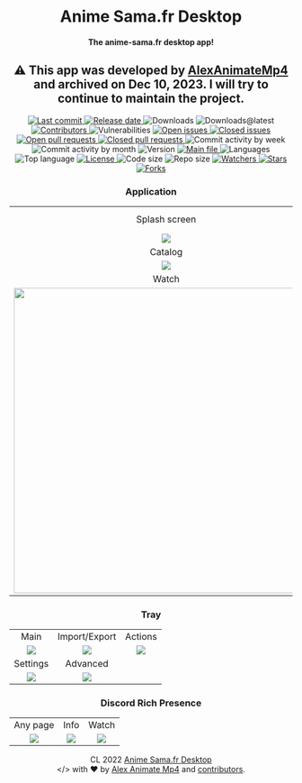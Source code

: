 <a name="top"></a>
<div id="readme-head" align="center">
    <h1 id="readme-title">Anime Sama.fr Desktop</h1>
    <h4 id="readme-description">The anime-sama.fr desktop app!</h4>
	<h2>⚠ This app was developed by <a href="https://github.com/AlexAnimateMp4"> AlexAnimateMp4</a> and archived on Dec 10, 2023. I will try to continue to maintain the project.</h2>
    <a id="readme-shield-last-commit" href="https://github.com/AlexAnimateMp4/anime-sama-fr-desktop/commits/master">
        <img id="readme-shield-last-commit-img" src="https://img.shields.io/github/last-commit/AlexAnimateMp4/anime-sama-fr-desktop" alt="Last commit" />
    </a>
    <a id="readme-shield-release-date" href="https://github.com/AlexAnimateMp4/anime-sama-fr-desktop/releases/latest">
        <img id="readme-shield-release-date-img" src="https://img.shields.io/github/release-date/AlexAnimateMp4/anime-sama-fr-desktop" alt="Release date" />
    </a>
    <a id="readme-shield-downloads">
        <img id="readme-shield-downloads-img" src="https://img.shields.io/github/downloads/AlexAnimateMp4/anime-sama-fr-desktop/total" alt="Downloads" />
    </a>
    <a id="readme-shield-downloads-latest">
        <img id="readme-shield-downloads-latest-img" src="https://img.shields.io/github/downloads/AlexAnimateMp4/anime-sama-fr-desktop/latest/total" alt="Downloads@latest" />
    </a>
    <a id="readme-shield-contributors" href="https://github.com/AlexAnimateMp4/anime-sama-fr-desktop/graphs/contributors">
        <img id="readme-shield-contributors-img" src="https://img.shields.io/github/contributors/AlexAnimateMp4/anime-sama-fr-desktop" alt="Contributors" />
    </a>
    <a id="readme-shield-vulnerabilities">
        <img id="readme-shield-vulnerabilities-img" src="https://img.shields.io/snyk/vulnerabilities/github/AlexAnimateMp4/anime-sama-fr-desktop" alt="Vulnerabilities" />
    </a>
    <a id="readme-shield-open-issues" href="https://github.com/AlexAnimateMp4/anime-sama-fr-desktop/issues?q=is%3Aopen+is%3Aissue">
        <img id="readme-shield-open-issues-img" src="https://img.shields.io/github/issues-raw/AlexAnimateMp4/anime-sama-fr-desktop" alt="Open issues" />
    </a>
    <a id="readme-shield-closed-issues" href="https://github.com/AlexAnimateMp4/anime-sama-fr-desktop/issues?q=is%3Aissue+is%3Aclosed">
        <img id="readme-shield-closed-issues-img" src="https://img.shields.io/github/issues-closed-raw/AlexAnimateMp4/anime-sama-fr-desktop" alt="Closed issues" />
    </a>
    <a id="readme-shield-open-pull-requests" href="https://github.com/AlexAnimateMp4/anime-sama-fr-desktop/pulls?q=is%3Aopen+is%3Apr">
        <img id="readme-shield-open-pull-requests-img" src="https://img.shields.io/github/issues-pr-raw/AlexAnimateMp4/anime-sama-fr-desktop" alt="Open pull requests" />
    </a>
    <a id="readme-shield-closed-pull-requests" href="https://github.com/AlexAnimateMp4/anime-sama-fr-desktop/pulls?q=is%3Apr+is%3Aclosed">
        <img id="readme-shield-closed-pull-requests-img" src="https://img.shields.io/github/issues-pr-closed-raw/AlexAnimateMp4/anime-sama-fr-desktop" alt="Closed pull requests" />
    </a>
    <a id="readme-shield-commit-activity-by-week">
        <img id="readme-shield-commit-activity-by-week-img" src="https://img.shields.io/github/commit-activity/w/AlexAnimateMp4/anime-sama-fr-desktop" alt="Commit activity by week" />
    </a>
    <a id="readme-shield-commit-activity-by-month">
        <img id="readme-shield-commit-activity-by-month-img" src="https://img.shields.io/github/commit-activity/m/AlexAnimateMp4/anime-sama-fr-desktop" alt="Commit activity by month" />
    </a>
    <a id="readme-shield-version">
        <img id="readme-shield-version-img" src="https://img.shields.io/github/package-json/v/AlexAnimateMp4/anime-sama-fr-desktop" alt="Version" />
    </a>
    <a id="readme-shield-main-file" href="./index.js">
        <img id="readme-shield-main-file-img" src="https://img.shields.io/github/package-json/main/AlexAnimateMp4/anime-sama-fr-desktop" alt="Main file" />
    </a>
    <a id="readme-shield-languages">
        <img id="readme-shield-languages-img" src="https://img.shields.io/github/languages/count/AlexAnimateMp4/anime-sama-fr-desktop" alt="Languages" />
    </a>
    <a id="readme-shield-top-language">
        <img id="readme-shield-top-language-img" src="https://img.shields.io/github/languages/top/AlexAnimateMp4/anime-sama-fr-desktop" alt="Top language" />
    </a>
    <a id="readme-shield-license" href="./LICENSE">
        <img id="readme-shield-license-img" src="https://img.shields.io/github/license/AlexAnimateMp4/anime-sama-fr-desktop" alt="License" />
    </a>
    <a id="readme-shield-code-size">
        <img id="readme-shield-code-size-img" src="https://img.shields.io/github/languages/code-size/AlexAnimateMp4/anime-sama-fr-desktop" alt="Code size" />
    </a>
    <a id="readme-shield-repo-size">
        <img id="readme-shield-repo-size-img" src="https://img.shields.io/github/repo-size/AlexAnimateMp4/anime-sama-fr-desktop" alt="Repo size" />
    </a>
    <a id="readme-shield-watchers" href="https://github.com/AlexAnimateMp4/anime-sama-fr-desktop/watchers">
        <img id="readme-shield-watchers-img" src="https://img.shields.io/github/watchers/AlexAnimateMp4/anime-sama-fr-desktop" alt="Watchers" />
    </a>
    <a id="readme-shield-stars" href="https://github.com/AlexAnimateMp4/anime-sama-fr-desktop/stargazers">
        <img id="readme-shield-stars-img" src="https://img.shields.io/github/stars/AlexAnimateMp4/anime-sama-fr-desktop" alt="Stars" />
    </a>
    <a id="readme-shield-forks" href="https://github.com/AlexAnimateMp4/anime-sama-fr-desktop/network/members">
        <img id="readme-shield-forks-img" src="https://img.shields.io/github/forks/AlexAnimateMp4/anime-sama-fr-desktop" alt="Forks" />
    </a>
</div>
<a name="readme-body"></a>
<div id="readme-body" align="center">
<h3>Application</h3>
<table>
  <tr align="center">
    <td>Splash screen</td>
    <td>Home page</td>
  </tr>
  <tr align="center">
    <td><img src="./assets/img/readme/splash_screen.png"></td>
    <td><img src="./assets/img/readme/home.png"></td>
  </tr>
  <tr align="center">
    <td>Catalog</td>
    <td>Info</td>
  </tr>
  <tr align="center">
    <td><img src="./assets/img/readme/catalog.png"></td>
    <td><img src="./assets/img/readme/info.png"></td>
  </tr>
  <tr align="center">
    <td>Watch</td>
  </tr>
  <tr align="center">
    <td><img src="./assets/img/readme/watch.png" width="542"></td>
  </tr>
</table>
<h3>Tray</h3>
<table>
  <tr align="center">
    <td>Main</td>
    <td>Import/Export</td>
	<td>Actions</td>
  </tr>
  <tr align="center">
    <td><img src="./assets/img/readme/tray_main.png"></td>
    <td><img src="./assets/img/readme/tray_import_export.png"></td>
    <td><img src="./assets/img/readme/tray_actions.png"></td>
  </tr>
  <tr align="center">
    <td>Settings</td>
	<td>Advanced</td>
  </tr>
  <tr align="center">
    <td><img src="./assets/img/readme/tray_settings.png"></td>
    <td><img src="./assets/img/readme/tray_advanced.png"></td>
  </tr>
</table>
<h3>Discord Rich Presence</h3>
<table>
  <tr align="center">
    <td>Any page</td>
    <td>Info</td>
	<td>Watch</td>
  </tr>
  <tr align="center">
    <td><img src="./assets/img/readme/drp_any_page.png"></td>
    <td><img src="./assets/img/readme/drp_info.png"></td>
    <td><img src="./assets/img/readme/drp_watch.png"></td>
  </tr>
</table>
</div>
<a name="readme-footer"></a>
<p id="readme-footer" align="center">CL 2022 <a id="readme-footer-repo" href="https://github.com/AlexAnimateMp4/anime-sama-fr-desktop">Anime Sama.fr Desktop</a><br>&lt;/&gt; with ❤ by <a id="readme-footer-author" href="https://alexanimatemp4.me" target="_blank">Alex Animate Mp4</a> and <a id="readme-footer-contributors" href="https://github.com/AlexAnimateMp4/anime-sama-fr-desktop/graphs/contributors">contributors</a>.</p>
<a name="bottom"></a>
